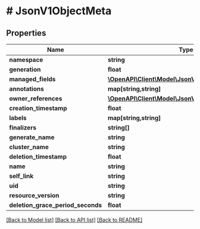 # # JsonV1ObjectMeta

## Properties

Name | Type | Description | Notes
------------ | ------------- | ------------- | -------------
**namespace** | **string** |  | [optional]
**generation** | **float** |  | [optional]
**managed_fields** | [**\OpenAPI\Client\Model\JsonV1ManagedFieldsEntry[]**](JsonV1ManagedFieldsEntry.md) |  | [optional]
**annotations** | **map[string,string]** |  | [optional]
**owner_references** | [**\OpenAPI\Client\Model\JsonV1OwnerReference[]**](JsonV1OwnerReference.md) |  | [optional]
**creation_timestamp** | **float** |  | [optional]
**labels** | **map[string,string]** |  | [optional]
**finalizers** | **string[]** |  | [optional]
**generate_name** | **string** |  | [optional]
**cluster_name** | **string** |  | [optional]
**deletion_timestamp** | **float** |  | [optional]
**name** | **string** |  | [optional]
**self_link** | **string** |  | [optional]
**uid** | **string** |  | [optional]
**resource_version** | **string** |  | [optional]
**deletion_grace_period_seconds** | **float** |  | [optional]

[[Back to Model list]](../../README.md#models) [[Back to API list]](../../README.md#endpoints) [[Back to README]](../../README.md)
